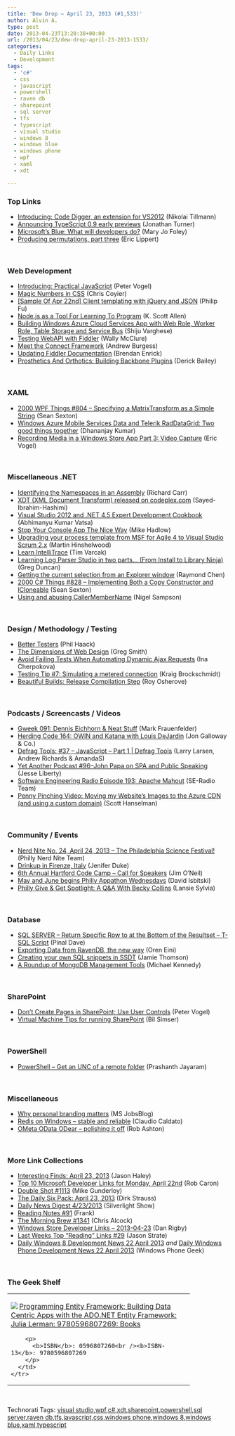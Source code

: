 ```yaml
---
title: 'Dew Drop – April 23, 2013 (#1,533)'
author: Alvin A.
type: post
date: 2013-04-23T13:20:38+00:00
url: /2013/04/23/dew-drop-april-23-2013-1533/
categories:
  - Daily Links
  - Development
tags:
  - 'c#'
  - css
  - javascript
  - powershell
  - raven db
  - sharepoint
  - sql server
  - tfs
  - typescript
  - visual studio
  - windows 8
  - windows blue
  - windows phone
  - wpf
  - xaml
  - xdt

---
```

### <a name="top"></a>Top Links

  * <a href="http://blogs.msdn.com/b/nikolait/archive/2013/04/23/introducing-code-digger-an-extension-for-vs2012.aspx" target="_blank">Introducing: Code Digger, an extension for VS2012</a> (Nikolai Tillmann)
  * <a href="http://blogs.msdn.com/b/typescript/archive/2013/04/22/announcing-0-9-early-previews.aspx" target="_blank">Announcing TypeScript 0.9 early previews</a> (Jonathan Turner)
  * <a href="http://www.zdnet.com/microsofts-blue-what-will-developers-do-7000014354/" target="_blank">Microsoft&#8217;s Blue: What will developers do?</a> (Mary Jo Foley)
  * <a href="http://ericlippert.com/2013/04/22/producing-permutations-part-three/?utm_source=rss&utm_medium=rss&utm_campaign=producing-permutations-part-three" target="_blank">Producing permutations, part three</a> (Eric Lippert)

&#160;

### <a name="web"></a>Web Development

  * <a href="http://visualstudiomagazine.com/articles/2013/04/01/introducing-practical-javascript.aspx" target="_blank">Introducing: Practical JavaScript</a> (Peter Vogel)
  * <a href="http://css-tricks.com/magic-numbers-in-css/" target="_blank">Magic Numbers in CSS</a> (Chris Coyier)
  * <a href="http://blogs.msdn.com/b/codefx/archive/2013/04/23/sample-of-apr-22nd-client-templating-with-jquery-and-json.aspx" target="_blank">[Sample Of Apr 22nd] Client templating with jQuery and JSON</a> (Philip Fu)
  * <a href="http://odetocode.com/blogs/scott/archive/2013/04/22/node-js-as-a-tool-for-learning-to-program.aspx" target="_blank">Node.js as a Tool For Learning To Program</a> (K. Scott Allen)
  * <a href="http://feedproxy.google.com/~r/ShijuVBlog/~3/Xtq3oMFRlkU/building-windows-azure-cloud-services-app-with-web-role-worker-role-table-storage-and-service-bus.aspx" target="_blank">Building Windows Azure Cloud Services App with Web Role, Worker Role, Table Storage and Service Bus</a> (Shiju Varghese)
  * <a href="http://morewally.com/cs/blogs/wallym/archive/2013/04/22/testing-webapi-with-fiddler.aspx" target="_blank">Testing WebAPI with Fiddler</a> (Wally McClure)
  * <a href="http://feedproxy.google.com/~r/nettuts/~3/oKU4_qbFK0Q/" target="_blank">Meet the Connect Framework</a> (Andrew Burgess)
  * <a href="http://feedproxy.google.com/~r/BrendanEnrick/~3/qXcqMoDoySo/post.aspx" target="_blank">Updating Fiddler Documentation</a> (Brendan Enrick)
  * <a href="http://feedproxy.google.com/~r/LosTechies/~3/4RossBE0bL0/" target="_blank">Prosthetics And Orthotics: Building Backbone Plugins</a> (Derick Bailey)

&#160;

### <a name="silverlight"></a>XAML

  * <a href="http://wpf.2000things.com/2013/04/23/804-specifying-a-matrixtransform-as-a-simple-string/" target="_blank">2000 WPF Things #804 – Specifying a MatrixTransform as a Simple String</a> (Sean Sexton)
  * <a href="http://telerikhelper.net/2013/04/23/windows-azure-mobile-services-data-and-telerik-raddatagrid-two-good-things-together/" target="_blank">Windows Azure Mobile Services Data and Telerik RadDataGrid: Two good things together</a> (Dhananjay Kumar)
  * <a href="http://visualstudiomagazine.com/articles/2013/04/22/recording-media-in-a-windows-store-app.aspx" target="_blank">Recording Media in a Windows Store App Part 3: Video Capture</a> (Eric Vogel)

&#160;

### <a name="dotnet"></a>Miscellaneous .NET

  * <a href="http://feedproxy.google.com/~r/BlackwaspLatestAdditions/~3/50QvkHsALls/RSSLanding.aspx" target="_blank">Identifying the Namespaces in an Assembly</a> (Richard Carr)
  * <a href="http://blogs.msdn.com/b/webdev/archive/2013/04/23/xdt-xml-document-transform-released-on-codeplex-com.aspx" target="_blank">XDT (XML Document Transform) released on codeplex.com</a> (Sayed-Ibrahim-Hashimi)
  * <a href="http://feeds.dzone.com/~r/zones/books/~3/7gi34X_tNUI/visual-studio-2012-and-net-45" target="_blank">Visual Studio 2012 and .NET 4.5 Expert Development Cookbook</a> (Abhimanyu Kumar Vatsa)
  * <a href="http://feedproxy.google.com/~r/CodeRant/~3/vHytyO36rf4/stop-your-console-app-nice-way.html" target="_blank">Stop Your Console App The Nice Way</a> (Mike Hadlow)
  * <a href="http://feeds.hinshelwood.com/~/40372130/0/visualstudioalm~Upgrading-your-process-template-from-MSF-for-Agile-to-Visual-Studio-Scrum-x/" target="_blank">Upgrading your process template from MSF for Agile 4 to Visual Studio Scrum 2.x</a> (Martin Hinshelwood)
  * <a href="http://blogs.msdn.com/b/visualstudioalm/archive/2013/04/22/learn-intellitrace.aspx" target="_blank">Learn IntelliTrace</a> (Tim Varcak)
  * <a href="http://coolthingoftheday.blogspot.com/2013/04/learning-log-parser-studio-in-two-parts.html" target="_blank">Learning Log Parser Studio in two parts&#8230; (From Install to Library Ninja)</a> (Greg Duncan)
  * <a href="http://blogs.msdn.com/b/oldnewthing/archive/2013/04/22/10412906.aspx" target="_blank">Getting the current selection from an Explorer window</a> (Raymond Chen)
  * <a href="http://csharp.2000things.com/2013/04/23/828-implementing-both-a-copy-constructor-and-icloneable/" target="_blank">2000 C# Things #828 – Implementing Both a Copy Constructor and ICloneable</a> (Sean Sexton)
  * <a href="http://compiledexperience.com/blog/posts/abusing-callermembername" target="_blank">Using and abusing CallerMemberName</a> (Nigel Sampson)

&#160;

### <a name="design"></a>Design / Methodology / Testing

  * <a href="http://feeds.haacked.com/~r/haacked/~3/EvtTFj7S_q0/better-testers.aspx" target="_blank">Better Testers</a> (Phil Haack)
  * <a href="http://weblog.bocoup.com/the-dimensions-of-web-design" target="_blank">The Dimensions of Web Design</a> (Greg Smith)
  * <a href="http://feedproxy.google.com/~r/Telerik/~3/zASTxfGxfLQ/avoid-failing-tests-when-automating-dynamic-ajax-requests" target="_blank">Avoid Failing Tests When Automating Dynamic Ajax Requests</a> (Ina Cherpokova)
  * <a href="http://kraigbrockschmidt.com/blog/?p=729" target="_blank">Testing Tip #7: Simulating a metered connection</a> (Kraig Brockschmidt)
  * <a href="http://feedproxy.google.com/~r/Iserializable/~3/YdpU-AjoszI/beautiful-builds-release-compilation-step.html" target="_blank">Beautiful Builds: Release Compilation Step</a> (Roy Osherove)

&#160;

### <a name="podcasts"></a>Podcasts / Screencasts / Videos

  * <a href="http://gweek.libsyn.com/gweek-091-dennis-eichhorn-neat-stuff" target="_blank">Gweek 091: Dennis Eichhorn & Neat Stuff</a> (Mark Frauenfelder)
  * <a href="http://feedproxy.google.com/~r/HerdingCode/~3/5MOCQIswGxk/" target="_blank">Herding Code 164: OWIN and Katana with Louis DeJardin</a> (Jon Galloway & Co.)
  * <a href="http://channel9.msdn.com/Shows/Defrag-Tools/Defrag-Tools-37-JavaScript-Part-1" target="_blank">Defrag Tools: #37 &#8211; JavaScript &#8211; Part 1 | Defrag Tools</a> (Larry Larsen, Andrew Richards & AmandaS)
  * <a href="http://feedproxy.google.com/~r/JesseLiberty-SilverlightGeek/~3/Z0ONXqsMtPA/" target="_blank">Yet Another Podcast #96–John Papa on SPA and Public Speaking</a> (Jesse Liberty)
  * <a href="http://feedproxy.google.com/~r/se-radio/~3/Pk6DvWFWCWY/" target="_blank">Software Engineering Radio Episode 193: Apache Mahout</a> (SE-Radio Team)
  * <a href="http://feeds.hanselman.com/~/40370887/0/scotthanselman~Penny-Pinching-Video-Moving-my-Websites-Images-to-the-Azure-CDN-and-using-a-custom-domain.aspx" target="_blank">Penny Pinching Video: Moving my Website&#8217;s Images to the Azure CDN (and using a custom domain)</a> (Scott Hanselman)

&#160;

### <a name="events"></a>Community / Events

  * <a href="http://philadelphia.nerdnite.com/2013/04/22/nerd-nite-no-24-april-24-2013-the-philadelphia-science-festival/" target="_blank">Nerd Nite No. 24, April 24, 2013 – The Philadelphia Science Festival!</a> (Philly Nerd Nite Team)
  * <a href="https://github.com/blog/1480-drinkup-in-firenze-italy" target="_blank">Drinkup in Firenze, Italy</a> (Jenifer Duke)
  * <a href="http://blogs.msdn.com/b/jimoneil/archive/2013/04/22/6th-annual-hartford-code-camp-call-for-speakers.aspx" target="_blank">6th Annual Hartford Code Camp – Call for Speakers</a> (Jim O&#8217;Neil)
  * <a href="http://feedproxy.google.com/~r/msdn/lTEL/~3/8hIA-r5VynI/may-and-june-begins-philly-appathon-wednesdays.aspx" target="_blank">May and June begins Philly Appathon Wednesdays</a> (David Isbitski)
  * <a href="http://www.geekadelphia.com/2013/04/22/philly-give-get-spotlight-a-qa-with-becky-collins/" target="_blank">Philly Give & Get Spotlight: A Q&A With Becky Collins</a> (Lansie Sylvia)

&#160;

### <a name="sql"></a>Database

  * <a href="http://blog.sqlauthority.com/2013/04/23/sql-server-return-specific-row-to-at-the-bottom-of-the-resultset-t-sql-script/" target="_blank">SQL SERVER – Return Specific Row to at the Bottom of the Resultset – T-SQL Script</a> (Pinal Dave)
  * <a href="http://feedproxy.google.com/~r/AyendeRahien/~3/wgi0-CRcH18/exporting-data-from-ravendb-the-new-way" target="_blank">Exporting Data from RavenDB, the new way</a> (Oren Eini)
  * <a href="http://feedproxy.google.com/~r/jamiet/~3/1ZWLtw0Lz6k/creating-your-own-sql-snippets-in-ssdt.aspx" target="_blank">Creating your own SQL snippets in SSDT</a> (Jamie Thomson)
  * <a href="http://blog.michaelckennedy.net/2013/04/22/a-roundup-of-mongodb-management-tools-nosql-database/" target="_blank">A Roundup of MongoDB Management Tools</a> (Michael Kennedy)

&#160;

### <a name="sp"></a>SharePoint

  * <a href="http://visualstudiomagazine.com/blogs/tool-tracker/2013/04/use-user-controls-to-create-sharepoint-pages.aspx" target="_blank">Don&#8217;t Create Pages in SharePoint; Use User Controls</a> (Peter Vogel)
  * <a href="http://feedproxy.google.com/~r/bsimser/~3/haI8y0CXH9Q/virtual-machine-tips-for-running-sharepoint.aspx" target="_blank">Virtual Machine Tips for running SharePoint</a> (Bil Simser)

&#160;

### <a name="ps"></a>PowerShell

  * <a href="http://www.sqlservercentral.com/blogs/powersql-by-prashanth-jayaram/2013/04/22/powershell-get-an-unc-of-a-remote-folder/" target="_blank">PowerShell – Get an UNC of a remote folder</a> (Prashanth Jayaram)

&#160;

### <a name="misc"></a>Miscellaneous

  * <a href="http://feeds.microsoftjobsblog.com/~r/MicrosoftJobsBlog/~3/ztHfpzUXGmg/why-personal-branding-matters" target="_blank">Why personal branding matters</a> (MS JobsBlog)
  * <a href="http://blogs.msdn.com/b/interoperability/archive/2013/04/22/redis-on-windows-stable-and-reliable.aspx" target="_blank">Redis on Windows – stable and reliable</a> (Claudio Caldato)
  * <a href="http://codeofrob.com/entries/ometa-odata-odear---polishing-it-off.html" target="_blank">OMeta OData ODear &#8211; polishing it off</a> (Rob Ashton)

&#160;

### <a name="links"></a>More Link Collections

  * <a href="http://jasonhaley.com/blog/post.aspx?id=95150012-301b-4df9-9a52-22c99d70ffa8" target="_blank">Interesting Finds: April 23, 2013</a> (Jason Haley)
  * <a href="http://blogs.msdn.com/b/robcaron/archive/2013/04/22/top-10-microsoft-developer-links-for-monday-april-22nd.aspx" target="_blank">Top 10 Microsoft Developer Links for Monday, April 22nd</a> (Rob Caron)
  * <a href="http://afreshcup.com/home/2013/4/23/double-shot-1113.html" target="_blank">Double Shot #1113</a> (Mike Gunderloy)
  * <a href="http://feeds.feedblitz.com/~/40386695/0/dirkstrauss~The-Daily-Six-Pack-April" target="_blank">The Daily Six Pack: April 23, 2013</a> (Dirk Strauss)
  * <a href="http://feedproxy.google.com/~r/silverlightshow/~3/trpJZcmTRtg/Daily-News-Digest-4-23-2013.aspx" target="_blank">Daily News Digest 4/23/2013</a> (Silverlight Show)
  * <a href="http://www.frankysnotes.com/2013/04/reading-notes-91.html" target="_blank">Reading Notes #91</a> (Frank)
  * <a href="http://feedproxy.google.com/~r/ReflectivePerspective/~3/BQZMkF_5ilM/" target="_blank">The Morning Brew #1341</a> (Chris Alcock)
  * <a href="http://feedproxy.google.com/~r/DanRigby/~3/dVrdOHYdyuY/" target="_blank">Windows Store Developer Links – 2013-04-23</a> (Dan Rigby)
  * <a href="http://www.sqlservercentral.com/blogs/stratesql/2013/04/22/last-weeks-top-reading-links-29/" target="_blank">Last Weeks Top “Reading” Links #29</a> (Jason Strate)
  * <a href="http://feedproxy.google.com/~r/Windowsphonegeek/~3/6QMS0N3qDDk/daily-windows-8-development-news-22-april-2013" target="_blank">Daily Windows 8 Development News 22 April 2013</a> _and_ <a href="http://feedproxy.google.com/~r/Windowsphonegeek/~3/rEmhKS18LP8/daily-windows-phone-development-news-22-april-2013" target="_blank">Daily Windows Phone Development News 22 April 2013</a> (Windows Phone Geek)

&#160;

### <a name="shelf"></a>The Geek Shelf

<div style="padding-bottom: 0px; margin: 0px; padding-left: 0px; padding-right: 0px; display: inline; float: none; padding-top: 0px" id="scid:7dc1bd33-94bd-46fd-a20b-0131235bcd47:270a5756-d7e6-424d-9293-633225d66465" class="wlWriterEditableSmartContent">
  <table cellspacing="0" cellpadding="2" width="400" border="0" unselectable="on">
    <tr>
      <td valign="top" width="400">
        <p>
          <a title="Programming Entity Framework: Building Data Centric Apps with the ADO.NET Entity Framework: Julia Lerman: 9780596807269: Books" href="http://www.amazon.com/exec/obidos/ASIN/0596807260/alvinashcraft-20"><img data-recalc-dims="1" decoding="async" src="https://i0.wp.com/images.amazon.com/images/P/0596807260.01.MZZZZZZZ.jpg?w=660" border="0" align="left" style="float:left" />Programming Entity Framework: Building Data Centric Apps with the ADO.NET Entity Framework: Julia Lerman: 9780596807269: Books</a>
        </p>
        
        <p>
          <b>ISBN</b>: 0596807260<br /><b>ISBN-13</b>: 9780596807269
        </p>
      </td>
    </tr>
  </table>
</div>

&#160;

<div style="padding-bottom: 0px; margin: 0px; padding-left: 0px; padding-right: 0px; display: inline; float: none; padding-top: 0px" id="scid:0767317B-992E-4b12-91E0-4F059A8CECA8:1758a4cb-34eb-4df5-8482-ee76f4ecfbae" class="wlWriterEditableSmartContent">
  Technorati Tags: <a href="http://technorati.com/tags/visual+studio" rel="tag">visual studio</a>,<a href="http://technorati.com/tags/wpf" rel="tag">wpf</a>,<a href="http://technorati.com/tags/c%23" rel="tag">c#</a>,<a href="http://technorati.com/tags/xdt" rel="tag">xdt</a>,<a href="http://technorati.com/tags/sharepoint" rel="tag">sharepoint</a>,<a href="http://technorati.com/tags/powershell" rel="tag">powershell</a>,<a href="http://technorati.com/tags/sql+server" rel="tag">sql server</a>,<a href="http://technorati.com/tags/raven+db" rel="tag">raven db</a>,<a href="http://technorati.com/tags/tfs" rel="tag">tfs</a>,<a href="http://technorati.com/tags/javascript" rel="tag">javascript</a>,<a href="http://technorati.com/tags/css" rel="tag">css</a>,<a href="http://technorati.com/tags/windows+phone" rel="tag">windows phone</a>,<a href="http://technorati.com/tags/windows+8" rel="tag">windows 8</a>,<a href="http://technorati.com/tags/windows+blue" rel="tag">windows blue</a>,<a href="http://technorati.com/tags/xaml" rel="tag">xaml</a>,<a href="http://technorati.com/tags/typescript" rel="tag">typescript</a>
</div>
